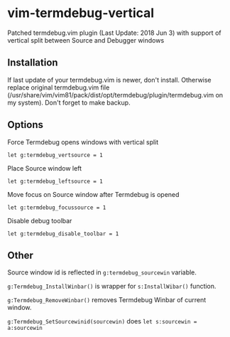 # vim-termdebug-vertical
Patched termdebug.vim plugin (Last Update: 2018 Jun 3) with support of vertical split between Source and Debugger windows

## Installation
If last update of your termdebug.vim is newer, don't install. Otherwise replace original termdebug.vim file (/usr/share/vim/vim81/pack/dist/opt/termdebug/plugin/termdebug.vim on my system). Don't forget to make backup.

## Options
Force Termdebug opens windows with vertical split
```vim
let g:termdebug_vertsource = 1
```
Place Source window left
```vim
let g:termdebug_leftsource = 1
```
Move focus on Source window after Termdebug is opened
```vim
let g:termdebug_focussource = 1
```
Disable debug toolbar
```vim
let g:termdebug_disable_toolbar = 1
```

## Other
Source window id is reflected in `g:termdebug_sourcewin` variable.

`g:Termdebug_InstallWinbar()` is wrapper for `s:InstallWibar()` function.

`g:Termdebug_RemoveWinbar()` removes Termdebug Winbar of current window.

`g:Termdebug_SetSourcewinid(sourcewin)` does `let s:sourcewin = a:sourcewin`
